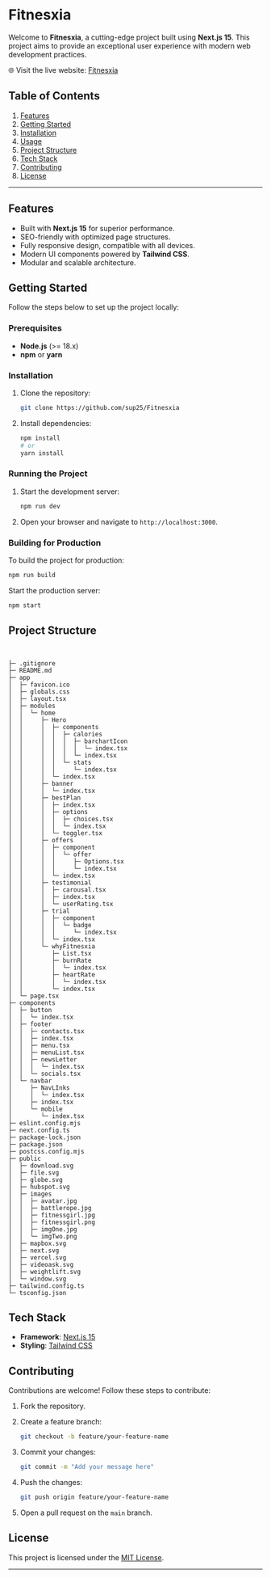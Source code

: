 # Fitnesxia

Welcome to **Fitnesxia**, a cutting-edge project built using **Next.js 15**. This project aims to provide an exceptional user experience with modern web development practices.

🌐 Visit the live website: [Fitnesxia](https://fitnesxia.vercel.app)

## Table of Contents

1. [Features](#features)
2. [Getting Started](#getting-started)
3. [Installation](#installation)
4. [Usage](#usage)
5. [Project Structure](#project-structure)
6. [Tech Stack](#tech-stack)
7. [Contributing](#contributing)
8. [License](#license)

---

## Features

- Built with **Next.js 15** for superior performance.
- SEO-friendly with optimized page structures.
- Fully responsive design, compatible with all devices.
- Modern UI components powered by **Tailwind CSS**.
- Modular and scalable architecture.

## Getting Started

Follow the steps below to set up the project locally:

### Prerequisites

- **Node.js** (>= 18.x)
- **npm** or **yarn**

### Installation

1. Clone the repository:

   ```bash
   git clone https://github.com/sup25/Fitnesxia
   ```

2. Install dependencies:

   ```bash
   npm install
   # or
   yarn install
   ```

### Running the Project

1. Start the development server:

   ```bash
   npm run dev
   ```

2. Open your browser and navigate to `http://localhost:3000`.

### Building for Production

To build the project for production:

```bash
npm run build
```

Start the production server:

```bash
npm start
```

## Project Structure

```plaintext


├─ .gitignore
├─ README.md
├─ app
│  ├─ favicon.ico
│  ├─ globals.css
│  ├─ layout.tsx
│  ├─ modules
│  │  └─ home
│  │     ├─ Hero
│  │     │  ├─ components
│  │     │  │  ├─ calories
│  │     │  │  │  ├─ barchartIcon
│  │     │  │  │  │  └─ index.tsx
│  │     │  │  │  └─ index.tsx
│  │     │  │  └─ stats
│  │     │  │     └─ index.tsx
│  │     │  └─ index.tsx
│  │     ├─ banner
│  │     │  └─ index.tsx
│  │     ├─ bestPlan
│  │     │  ├─ index.tsx
│  │     │  ├─ options
│  │     │  │  ├─ choices.tsx
│  │     │  │  └─ index.tsx
│  │     │  └─ toggler.tsx
│  │     ├─ offers
│  │     │  ├─ component
│  │     │  │  └─ offer
│  │     │  │     ├─ Options.tsx
│  │     │  │     └─ index.tsx
│  │     │  └─ index.tsx
│  │     ├─ testimonial
│  │     │  ├─ carousal.tsx
│  │     │  ├─ index.tsx
│  │     │  └─ userRating.tsx
│  │     ├─ trial
│  │     │  ├─ component
│  │     │  │  └─ badge
│  │     │  │     └─ index.tsx
│  │     │  └─ index.tsx
│  │     └─ whyFitnesxia
│  │        ├─ List.tsx
│  │        ├─ burnRate
│  │        │  └─ index.tsx
│  │        ├─ heartRate
│  │        │  └─ index.tsx
│  │        └─ index.tsx
│  └─ page.tsx
├─ components
│  ├─ button
│  │  └─ index.tsx
│  ├─ footer
│  │  ├─ contacts.tsx
│  │  ├─ index.tsx
│  │  ├─ menu.tsx
│  │  ├─ menuList.tsx
│  │  ├─ newsLetter
│  │  │  └─ index.tsx
│  │  └─ socials.tsx
│  └─ navbar
│     ├─ NavLInks
│     │  └─ index.tsx
│     ├─ index.tsx
│     └─ mobile
│        └─ index.tsx
├─ eslint.config.mjs
├─ next.config.ts
├─ package-lock.json
├─ package.json
├─ postcss.config.mjs
├─ public
│  ├─ download.svg
│  ├─ file.svg
│  ├─ globe.svg
│  ├─ hubspot.svg
│  ├─ images
│  │  ├─ avatar.jpg
│  │  ├─ battlerope.jpg
│  │  ├─ fitnessgirl.jpg
│  │  ├─ fitnessgirl.png
│  │  ├─ imgOne.jpg
│  │  └─ imgTwo.png
│  ├─ mapbox.svg
│  ├─ next.svg
│  ├─ vercel.svg
│  ├─ videoask.svg
│  ├─ weightlift.svg
│  └─ window.svg
├─ tailwind.config.ts
└─ tsconfig.json
```

## Tech Stack

- **Framework**: [Next.js 15](https://nextjs.org/)
- **Styling**: [Tailwind CSS](https://tailwindcss.com/)

## Contributing

Contributions are welcome! Follow these steps to contribute:

1. Fork the repository.
2. Create a feature branch:

   ```bash
   git checkout -b feature/your-feature-name
   ```

3. Commit your changes:

   ```bash
   git commit -m "Add your message here"
   ```

4. Push the changes:

   ```bash
   git push origin feature/your-feature-name
   ```

5. Open a pull request on the `main` branch.

## License

This project is licensed under the [MIT License](LICENSE).

---
